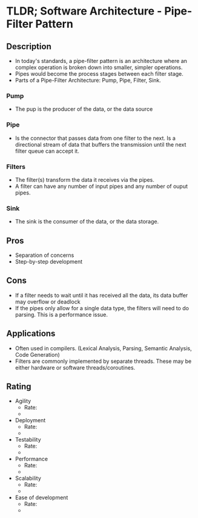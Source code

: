 # TLDR; Software Architecture - Pipe-Filter Pattern

## Description

- In today's standards, a pipe-filter pattern is an architecture where an complex operation is broken down into smaller, simpler operations.
- Pipes would become the process stages between each filter stage.
- Parts of a Pipe-Filter Architecture: Pump, Pipe, Filter, Sink.

### Pump

- The pup is the producer of the data, or the data source

### Pipe

- Is the connector that passes data from one filter to the next. Is a directional stream of data that buffers the transmission until the next filter queue can accept it.

### Filters

- The filter(s) transform the data it receives via the pipes.
- A filter can have any number of input pipes and any number of ouput pipes.

### Sink

- The sink is the consumer of the data, or the data storage.

## Pros

- Separation of concerns
- Step-by-step development

## Cons

- If a filter needs to wait until it has received all the data, its data buffer may overflow or deadlock
- If the pipes only allow for a single data type, the filters will need to do parsing. This is a performance issue.

## Applications

- Often used in compilers. (Lexical Analysis, Parsing, Semantic Analysis, Code Generation)
- Filters are commonly implemented by separate threads. These may be either hardware or software threads/coroutines.

## Rating

- Agility
  - Rate:
  -
- Deployment
  - Rate:
  -
- Testability
  - Rate:
  -
- Performance
  - Rate:
  -
- Scalability
  - Rate:
  -
- Ease of development
  - Rate:
  -
